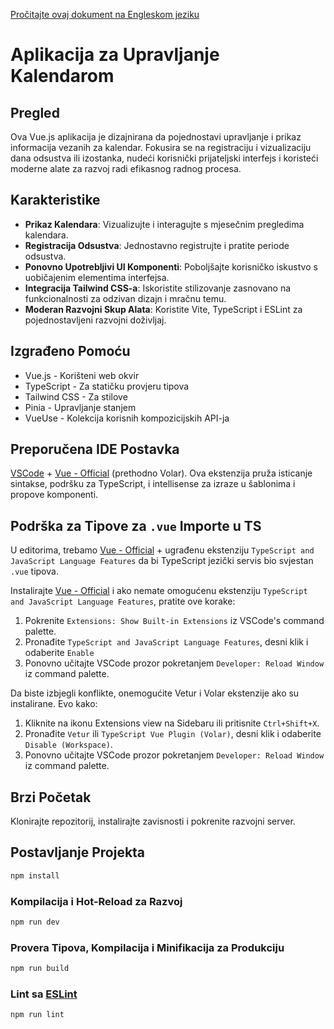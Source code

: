 [Pročitajte ovaj dokument na Engleskom jeziku](README.md)

# Aplikacija za Upravljanje Kalendarom

## Pregled

Ova Vue.js aplikacija je dizajnirana da pojednostavi upravljanje i prikaz informacija vezanih za kalendar. Fokusira se na registraciju i vizualizaciju dana odsustva ili izostanka, nudeći korisnički prijateljski interfejs i koristeći moderne alate za razvoj radi efikasnog radnog procesa.

## Karakteristike

- **Prikaz Kalendara**: Vizualizujte i interagujte s mjesečnim pregledima kalendara.
- **Registracija Odsustva**: Jednostavno registrujte i pratite periode odsustva.
- **Ponovno Upotrebljivi UI Komponenti**: Poboljšajte korisničko iskustvo s uobičajenim elementima interfejsa.
- **Integracija Tailwind CSS-a**: Iskoristite stilizovanje zasnovano na funkcionalnosti za odzivan dizajn i mračnu temu.
- **Moderan Razvojni Skup Alata**: Koristite Vite, TypeScript i ESLint za pojednostavljeni razvojni doživljaj.

## Izgrađeno Pomoću

- Vue.js - Korišteni web okvir
- TypeScript - Za statičku provjeru tipova
- Tailwind CSS - Za stilove
- Pinia - Upravljanje stanjem
- VueUse - Kolekcija korisnih kompozicijskih API-ja

## Preporučena IDE Postavka

[VSCode](https://code.visualstudio.com/) + [Vue - Official](https://marketplace.visualstudio.com/items?itemName=Vue.volar) (prethodno Volar). Ova ekstenzija pruža isticanje sintakse, podršku za TypeScript, i intellisense za izraze u šablonima i propove komponenti.

## Podrška za Tipove za `.vue` Importe u TS

U editorima, trebamo [Vue - Official](https://marketplace.visualstudio.com/items?itemName=Vue.volar) + ugrađenu ekstenziju `TypeScript and JavaScript Language Features` da bi TypeScript jezički servis bio svjestan `.vue` tipova.

Instalirajte [Vue - Official](https://marketplace.visualstudio.com/items?itemName=Vue.volar) i ako nemate omogućenu ekstenziju `TypeScript and JavaScript Language Features`, pratite ove korake:

1. Pokrenite `Extensions: Show Built-in Extensions` iz VSCode's command palette.
2. Pronađite `TypeScript and JavaScript Language Features`, desni klik i odaberite `Enable`
3. Ponovno učitajte VSCode prozor pokretanjem `Developer: Reload Window` iz command palette.

Da biste izbjegli konflikte, onemogućite Vetur i Volar ekstenzije ako su instalirane. Evo kako:

1. Kliknite na ikonu Extensions view na Sidebaru ili pritisnite `Ctrl+Shift+X`.
2. Pronađite `Vetur` ili `TypeScript Vue Plugin (Volar)`, desni klik i odaberite `Disable (Workspace)`.
3. Ponovno učitajte VSCode prozor pokretanjem `Developer: Reload Window` iz command palette.

## Brzi Početak

Klonirajte repozitorij, instalirajte zavisnosti i pokrenite razvojni server.

## Postavljanje Projekta

```sh
npm install
```

### Kompilacija i Hot-Reload za Razvoj

```sh
npm run dev
```

### Provera Tipova, Kompilacija i Minifikacija za Produkciju

```sh
npm run build
```

### Lint sa [ESLint](https://eslint.org/)

```sh
npm run lint
```
